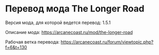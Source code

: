 # Перевод мода The Longer Road

Версия мода, для которой ведется перевод: 1.5.1

Описание мода: https://arcanecoast.ru/mod/the-longer-road

Рабочая ветка перевода: https://arcanecoast.ru/forum/viewtopic.php?f=6&t=130
